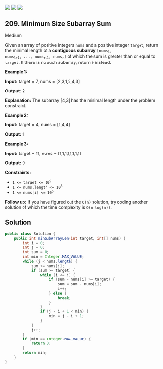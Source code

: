 [![](https://img.shields.io/github/stars/javadev/LeetCode-in-Java?label=Stars&style=flat-square)](https://github.com/javadev/LeetCode-in-Java)
[![](https://img.shields.io/github/forks/javadev/LeetCode-in-Java?label=Fork%20me%20on%20GitHub%20&style=flat-square)](https://github.com/javadev/LeetCode-in-Java/fork)
[![](https://img.shields.io/badge/-LeetCode%20in%20Kotlin-blue?style=flat-square)](https://github.com/javadev/LeetCode-in-Kotlin)

## 209\. Minimum Size Subarray Sum

Medium

Given an array of positive integers `nums` and a positive integer `target`, return the minimal length of a **contiguous subarray** <code>[nums<sub>l</sub>, nums<sub>l+1</sub>, ..., nums<sub>r-1</sub>, nums<sub>r</sub>]</code> of which the sum is greater than or equal to `target`. If there is no such subarray, return `0` instead.

**Example 1:**

**Input:** target = 7, nums = [2,3,1,2,4,3]

**Output:** 2

**Explanation:** The subarray [4,3] has the minimal length under the problem constraint. 

**Example 2:**

**Input:** target = 4, nums = [1,4,4]

**Output:** 1 

**Example 3:**

**Input:** target = 11, nums = [1,1,1,1,1,1,1,1]

**Output:** 0 

**Constraints:**

*   <code>1 <= target <= 10<sup>9</sup></code>
*   <code>1 <= nums.length <= 10<sup>5</sup></code>
*   <code>1 <= nums[i] <= 10<sup>5</sup></code>

**Follow up:** If you have figured out the `O(n)` solution, try coding another solution of which the time complexity is `O(n log(n))`.

## Solution

```java
public class Solution {
    public int minSubArrayLen(int target, int[] nums) {
        int i = 0;
        int j = 0;
        int sum = 0;
        int min = Integer.MAX_VALUE;
        while (j < nums.length) {
            sum += nums[j];
            if (sum >= target) {
                while (i <= j) {
                    if (sum - nums[i] >= target) {
                        sum = sum - nums[i];
                        i++;
                    } else {
                        break;
                    }
                }
                if (j - i + 1 < min) {
                    min = j - i + 1;
                }
            }
            j++;
        }
        if (min == Integer.MAX_VALUE) {
            return 0;
        }
        return min;
    }
}
```